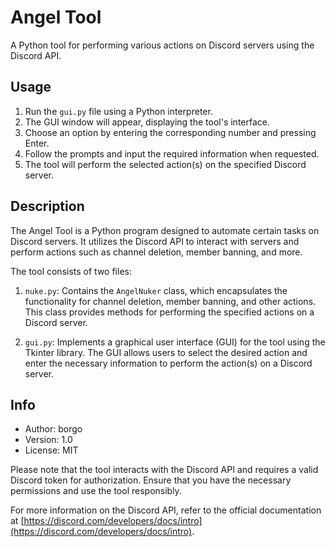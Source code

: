 # Angel Tool

A Python tool for performing various actions on Discord servers using the Discord API.

## Usage

1. Run the `gui.py` file using a Python interpreter.
2. The GUI window will appear, displaying the tool's interface.
3. Choose an option by entering the corresponding number and pressing Enter.
4. Follow the prompts and input the required information when requested.
5. The tool will perform the selected action(s) on the specified Discord server.

## Description

The Angel Tool is a Python program designed to automate certain tasks on Discord servers. It utilizes the Discord API to interact with servers and perform actions such as channel deletion, member banning, and more.

The tool consists of two files:

1. `nuke.py`: Contains the `AngelNuker` class, which encapsulates the functionality for channel deletion, member banning, and other actions. This class provides methods for performing the specified actions on a Discord server.

2. `gui.py`: Implements a graphical user interface (GUI) for the tool using the Tkinter library. The GUI allows users to select the desired action and enter the necessary information to perform the action(s) on a Discord server.

## Info

- Author: borgo
- Version: 1.0
- License: MIT

Please note that the tool interacts with the Discord API and requires a valid Discord token for authorization. Ensure that you have the necessary permissions and use the tool responsibly.

For more information on the Discord API, refer to the official documentation at [https://discord.com/developers/docs/intro](https://discord.com/developers/docs/intro).
